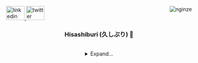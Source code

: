 <div>
<a href="https://www.linkedin.com/in/jonathan-kuug" target="_blank">
  <img src="https://raw.githubusercontent.com/maurodesouza/profile-readme-generator/master/src/assets/icons/social/linkedin/default.svg" width="50" height="38" alt="linkedin logo"/>
</a>
<a href="https://twitter.com/60hzLite" target="_blank">
  <img src="https://raw.githubusercontent.com/maurodesouza/profile-readme-generator/master/src/assets/icons/social/twitter/default.svg" width="50" height="38" alt="twitter logo"/>
</a>
<img align="right" src="https://komarev.com/ghpvc/?username=Nginze&label=Profile+Views&style=plastic" alt="nginze" />
</div>

<div align=center>

### Hisashiburi (久しぶり) 👋

</br>

<details>
<summary>Expand...</summary>

</br>

<div align=left>

```zsh
> neofetch
```

<img align="left" src="https://graph.org/file/475b1b979f9c603fec65f.png" alt="Nginze" width="390"/>

```csharp
            ~~~ I use Vim btw ~~~
┌────────────── System Information ──────────────┐
  Nginze@github
  ----------------------
  OS: POP!_OS
  Shell: zsh 5.9
  Resolution: 1920 x 1080
  CPU: 11th Gen Intel i5-1135G7 (8) @ 4 
  GPU0: Intel UHD Graphics 620
  GPU1: NVIDIA GeForce MX350
├─────────────── User Information ───────────────┤
  Uptime: 20 years
  Host: Ashesi University
  Kernel: Computer Science
  Languages:
  -----------
  Programming: Typescript, Python, Java, ...
  Real: English
  Hobbies:
  ---------
  Software: Fortnite, Anime
  Hardware: Undervolting, Overclocking
  Contact:
  ---------
  Email: Kuugjonathan45@gmail.com
  LinkedIn: linkedin.com/in/jonathan-kuug
  Discord: Nginze#8653
└────────────────────────────────────────────────┘
```

</div>

<br/>

## 💻 Tech Stack:

![git] ![github] ![pop] ![docker] <br/>
![java] ![py] ![js] ![ts] <br/>
![rn] ![react] ![nextjs] <br/>
![tailwindcss]![sh]

## 📊 GitHub Stats:

| _Github Stats_ | _Streaks_  |
| :------------: | :--------: |
|    ![stats]    | ![streaks] |

## Top Languages

![langs]

## Contribution:

<!-- ![snake] <br/> ![graph] -->

![quote] <br/> 

</div>
</details>

<!----------------------------------{ reference links }--------------------------------->

[stats]: https://github-readme-stats.vercel.app/api?username=Nginze&show_icons=true&theme=dark&hide_border=false&include_all_commits=true&count_private=false
[langs]: https://github-readme-stats.vercel.app/api/top-langs/?username=Nginze&theme=dark&hide_border=false&count_private=false&layout=compact&langs_count=10&hide=html,css,scss,less,stylus,shell,makefile,cmake,perl,php,blade,smarty,scss,less,stylus,shell,makefile,cmake,perl,php,blade,smarty,jupyter+notebook,
[streaks]: https://github-readme-streak-stats.herokuapp.com/?user=Nginze&theme=dark&hide_border=false#gh-light-mode-only
[quote]: https://quotes-github-readme.vercel.app/api?type=horizontal&theme=dark
[meme]: https://random-memer.heavens-mirror.repl.co

<!----------------------------------{ contribution stats }--------------------------------->

[snake]: https://github.com/Nginze/rajput-hemant/blob/output/snake.svg
[graph]: https://github-readme-activity-graph.vercel.app/graph?username=Nginze&theme=react-dark&hide_border=false&area=true

<!----------------------------------{ language badges }--------------------------------->

[java]: https://img.shields.io/badge/java-%23ED8B00.svg?style=for-the-badge&logo=java
[dart]: https://img.shields.io/badge/dart-%230175C2.svg?style=for-the-badge&logo=dart&logoColor=white
[go]: https://img.shields.io/badge/go-%2300ADD8.svg?style=for-the-badge&logo=go&logoColor=white
[rs]: https://img.shields.io/badge/rust-%23000000.svg?style=for-the-badge&logo=rust&logoColor=white
[ts]: https://img.shields.io/badge/typescript-%23007ACC.svg?style=for-the-badge&logo=typescript&logoColor=white
[py]: https://img.shields.io/badge/python-3670A0?style=for-the-badge&logo=python&logoColor=ffdd54
[sh]: https://img.shields.io/badge/shell_script-%23121011.svg?style=for-the-badge&logo=gnu-bash
[js]: https://img.shields.io/badge/javascript-%23323330.svg?style=for-the-badge&logo=javascript&logoColor=%23F7DF1E
[md]: https://img.shields.io/badge/markdown-%23000000.svg?style=for-the-badge&logo=markdown

<!----------------------------------{ frameworks badges }--------------------------------->

[react]: https://img.shields.io/badge/react-%2320232a.svg?style=for-the-badge&logo=react&logoColor=%2361DAFB
[nextjs]: https://img.shields.io/badge/Next-black?style=for-the-badge&logo=next.js&logoColor=white
[vuejs]: https://img.shields.io/badge/vuejs-%2335495e.svg?style=for-the-badge&logo=vuedotjs&logoColor=%234FC08D
[svelte]: https://img.shields.io/badge/svelte-%23f1413d.svg?style=for-the-badge&logo=svelte&logoColor=white
[sveltekit]: https://img.shields.io/badge/sveltekit-%23f1413d.svg?style=for-the-badge&logo=svelte&logoColor=white
[tailwindcss]: https://img.shields.io/badge/tailwindcss-%2338B2AC.svg?style=for-the-badge&logo=tailwind-css&logoColor=white
[rn]: https://img.shields.io/badge/react_native-%2302569B.svg?style=for-the-badge&logo=react

<!----------------------------------------{ others }--------------------------------------->

[docker]: https://img.shields.io/badge/docker-%230db7ed.svg?style=for-the-badge&logo=docker&logoColor=white
[threejs]: https://img.shields.io/badge/threejs-black?style=for-the-badge&logo=three.js&logoColor=white
[github]: https://img.shields.io/badge/github-%23121011.svg?style=for-the-badge&logo=github&logoColor=white
[mysql]: https://img.shields.io/badge/mysql-%2300f.svg?style=for-the-badge&logo=mysql&logoColor=white
[pop]: https://img.shields.io/badge/popos-%231793D1.svg?style=for-the-badge&logo=Pop!_OS&logoColor=white
[git]: https://img.shields.io/badge/git-%23F05033.svg?style=for-the-badge&logo=git&logoColor=white
[vscode]: https://img.shields.io/badge/Visual%20Studio%20Code-%23007ACC.svg?style=for-the-badge&logo=visual-studio-code&logoColor=white
